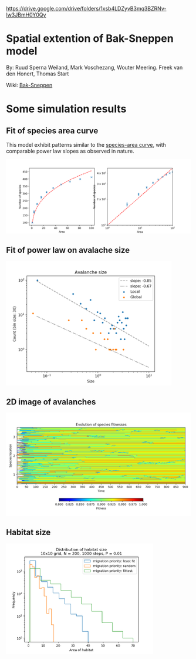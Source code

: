 https://drive.google.com/drive/folders/1xsb4LDZyvB3mq3BZRNv-lw3JBmH0Y0Qy

# Spatial extention of Bak-Sneppen model

By: Ruud Sperna Weiland, Mark Voschezang, Wouter Meering. Freek van den Honert, Thomas Start

Wiki: [Bak-Sneppen](https://en.wikipedia.org/wiki/Bak%E2%80%93Sneppen_model)

# Some simulation results

## Fit of species area curve

This model exhibit patterns similar to the [species-area curve](https://en.wikipedia.org/wiki/Species%E2%80%93area_relationship), with comparable power law slopes as observed in nature.

<img src="results/species-area.png"  width="600">


## Fit of power law on avalache size

<img src="results/av-size.png" width="450">

## 2D image of avalanches

<img src="results/av.png">


## Habitat size

<img src="results/hist-area.png" width="400">

